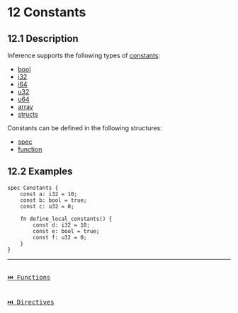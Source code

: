 # 12 Constants

## 12.1 Description

Inference supports the following types of [constants](./definitions.md#101-constant):

- [bool](./types.md#621-boolean)
- [i32](./types.md#622-integers)
- [i64](./types.md#622-integers)
- [u32](./types.md#623-unsigned-integers)
- [u64](./types.md#623-unsigned-integers)
- [array](./types.md#63-array)
- [structs](./definitions.md#107-struct)

Constants can be defined in the following structures:

- [spec](./definitions.md#105-spec)
- [function](./functions.md)

## 12.2 Examples

```inference
spec Constants {
    const a: i32 = 10;
    const b: bool = true;
    const c: u32 = 0;

    fn define_local_constants() {
        const d: i32 = 10;
        const e: bool = true;
        const f: u32 = 0;
    }
}
```

---

[<kbd><br>⏮️ Functions<br><br></kbd>](./functions.md)
[<kbd><br>⏭️ Directives<br><br></kbd>](./directives.md)
